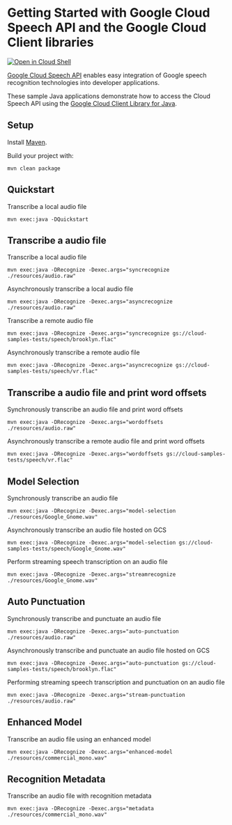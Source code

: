 # Getting Started with Google Cloud Speech API and the Google Cloud Client libraries

<a href="https://console.cloud.google.com/cloudshell/open?git_repo=https://github.com/GoogleCloudPlatform/java-docs-samples&page=editor&open_in_editor=speech/cloud-client/README.md">
<img alt="Open in Cloud Shell" src ="http://gstatic.com/cloudssh/images/open-btn.png"></a>

[Google Cloud Speech API][speech] enables easy integration of Google speech
recognition technologies into developer applications.

These sample Java applications demonstrate how to access the Cloud Speech API
using the [Google Cloud Client Library for Java][google-cloud-java].

[speech]: https://cloud.google.com/speech/docs/
[google-cloud-java]: https://github.com/GoogleCloudPlatform/google-cloud-java

## Setup

Install [Maven](http://maven.apache.org/).

Build your project with:

```
mvn clean package
```

## Quickstart
Transcribe a local audio file
```
mvn exec:java -DQuickstart
```

## Transcribe a audio file
Transcribe a local audio file
```
mvn exec:java -DRecognize -Dexec.args="syncrecognize ./resources/audio.raw"
```

Asynchronously transcribe a local audio file
```
mvn exec:java -DRecognize -Dexec.args="asyncrecognize ./resources/audio.raw"
```

Transcribe a remote audio file
```
mvn exec:java -DRecognize -Dexec.args="syncrecognize gs://cloud-samples-tests/speech/brooklyn.flac"
```

Asynchronously transcribe a remote audio file
```
mvn exec:java -DRecognize -Dexec.args="asyncrecognize gs://cloud-samples-tests/speech/vr.flac"
```

## Transcribe a audio file and print word offsets
Synchronously transcribe an audio file and print word offsets
```
mvn exec:java -DRecognize -Dexec.args="wordoffsets ./resources/audio.raw"
```

Asynchronously transcribe a remote audio file and print word offsets
```
mvn exec:java -DRecognize -Dexec.args="wordoffsets gs://cloud-samples-tests/speech/vr.flac"
```

## Model Selection
Synchronously transcribe an audio file
```
mvn exec:java -DRecognize -Dexec.args="model-selection ./resources/Google_Gnome.wav"
```

Asynchronously transcribe an audio file hosted on GCS
```
mvn exec:java -DRecognize -Dexec.args="model-selection gs://cloud-samples-tests/speech/Google_Gnome.wav"
```

Perform streaming speech transcription on an audio file
```
mvn exec:java -DRecognize -Dexec.args="streamrecognize ./resources/Google_Gnome.wav"
```

## Auto Punctuation
Synchronously transcribe and punctuate an audio file
```
mvn exec:java -DRecognize -Dexec.args="auto-punctuation ./resources/audio.raw"
```

Asynchronously transcribe and punctuate an audio file hosted on GCS
```
mvn exec:java -DRecognize -Dexec.args="auto-punctuation gs://cloud-samples-tests/speech/brooklyn.flac"
```

Performing streaming speech transcription and punctuation on an audio file
```
mvn exec:java -DRecognize -Dexec.args="stream-punctuation ./resources/audio.raw"
```

## Enhanced Model
Transcribe an audio file using an enhanced model
```
mvn exec:java -DRecognize -Dexec.args="enhanced-model ./resources/commercial_mono.wav"
```

## Recognition Metadata
Transcribe an audio file with recognition metadata
```
mvn exec:java -DRecognize -Dexec.args="metadata ./resources/commercial_mono.wav"
```
